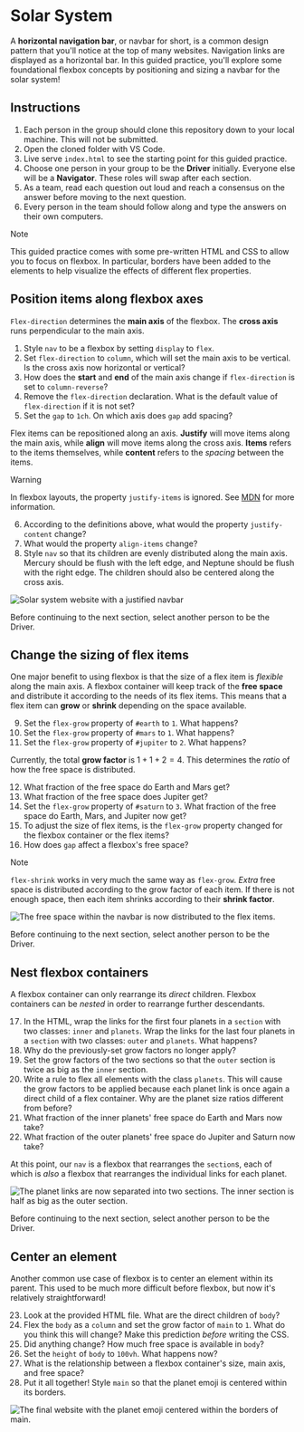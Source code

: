 # Solar System

A **horizontal navigation bar**, or navbar for short, is a common design pattern that you'll notice at the top of many websites. Navigation links are displayed as a horizontal bar. In this guided practice, you'll explore some foundational flexbox concepts by positioning and sizing a navbar for the solar system!

## Instructions

1. Each person in the group should clone this repository down to your local machine. This will not be submitted.
2. Open the cloned folder with VS Code.
3. Live serve `index.html` to see the starting point for this guided practice.
4. Choose one person in your group to be the **Driver** initially. Everyone else will be a **Navigator**. These roles will swap after each section.
5. As a team, read each question out loud and reach a consensus on the answer before moving to the next question.
6. Every person in the team should follow along and type the answers on their own computers.

> [!NOTE]
>
> This guided practice comes with some pre-written HTML and CSS to allow you to focus on flexbox. In particular, borders have been added to the elements to help visualize the effects of different flex properties.

## Position items along flexbox axes

`Flex-direction` determines the **main axis** of the flexbox. The **cross axis** runs perpendicular to the main axis.

1. Style `nav` to be a flexbox by setting `display` to `flex`.
2. Set `flex-direction` to `column`, which will set the main axis to be vertical. Is the cross axis now horizontal or vertical?
3. How does the **start** and **end** of the main axis change if `flex-direction` is set to `column-reverse`?
4. Remove the `flex-direction` declaration. What is the default value of `flex-direction` if it is not set?
5. Set the `gap` to `1ch`. On which axis does `gap` add spacing?

Flex items can be repositioned along an axis. **Justify** will move items along the main axis, while **align** will move items along the cross axis. **Items** refers to the items themselves, while **content** refers to the _spacing_ between the items.

> [!WARNING]
>
> In flexbox layouts, the property `justify-items` is ignored. See [MDN](https://developer.mozilla.org/en-US/docs/Web/CSS/CSS_box_alignment/Box_alignment_in_flexbox) for more information.

6. According to the definitions above, what would the property `justify-content` change?
7. What would the property `align-items` change?
8. Style `nav` so that its children are evenly distributed along the main axis. Mercury should be flush with the left edge, and Neptune should be flush with the right edge. The children should also be centered along the cross axis.

![Solar system website with a justified navbar](images/navbar.png)

Before continuing to the next section, select another person to be the Driver.

## Change the sizing of flex items

One major benefit to using flexbox is that the size of a flex item is _flexible_ along the main axis. A flexbox container will keep track of the **free space** and distribute it according to the needs of its flex items. This means that a flex item can **grow** or **shrink** depending on the space available.

9. Set the `flex-grow` property of `#earth` to `1`. What happens?
10. Set the `flex-grow` property of `#mars` to `1`. What happens?
11. Set the `flex-grow` property of `#jupiter` to `2`. What happens?

Currently, the total **grow factor** is $1+1+2=4$. This determines the _ratio_ of how the free space is distributed.

12. What fraction of the free space do Earth and Mars get?
13. What fraction of the free space does Jupiter get?
14. Set the `flex-grow` property of `#saturn` to `3`. What fraction of the free space do Earth, Mars, and Jupiter now get?
15. To adjust the size of flex items, is the `flex-grow` property changed for the flexbox container or the flex items?
16. How does `gap` affect a flexbox's free space?

> [!NOTE]
>
> `flex-shrink` works in very much the same way as `flex-grow`. _Extra_ free space is distributed according to the grow factor of each item. If there is not enough space, then each item shrinks according to their **shrink factor**.

![The free space within the navbar is now distributed to the flex items.](images/flex_sizing.png)

Before continuing to the next section, select another person to be the Driver.

## Nest flexbox containers

A flexbox container can only rearrange its _direct_ children. Flexbox containers can be _nested_ in order to rearrange further descendants.

17. In the HTML, wrap the links for the first four planets in a `section` with two classes: `inner` and `planets`. Wrap the links for the last four planets in a `section` with two classes: `outer` and `planets`. What happens?
18. Why do the previously-set grow factors no longer apply?
19. Set the grow factors of the two sections so that the `outer` section is twice as big as the `inner` section.
20. Write a rule to flex all elements with the class `planets`. This will cause the grow factors to be applied because each planet link is once again a direct child of a flex container. Why are the planet size ratios different from before?
21. What fraction of the inner planets' free space do Earth and Mars now take?
22. What fraction of the outer planets' free space do Jupiter and Saturn now take?

At this point, our `nav` is a flexbox that rearranges the `section`s, each of which is _also_ a flexbox that rearranges the individual links for each planet.

![The planet links are now separated into two sections. The inner section is half as big as the outer section.](images/nested_flex.png)

Before continuing to the next section, select another person to be the Driver.

## Center an element

Another common use case of flexbox is to center an element within its parent. This used to be much more difficult before flexbox, but now it's relatively straightforward!

23. Look at the provided HTML file. What are the direct children of `body`?
24. Flex the `body` as a `column` and set the grow factor of `main` to `1`. What do you think this will change? Make this prediction _before_ writing the CSS.
25. Did anything change? How much free space is available in `body`?
26. Set the `height` of `body` to `100vh`. What happens now?
27. What is the relationship between a flexbox container's size, main axis, and free space?
28. Put it all together! Style `main` so that the planet emoji is centered within its borders.

![The final website with the planet emoji centered within the borders of main.](images/centered_planet.png)
